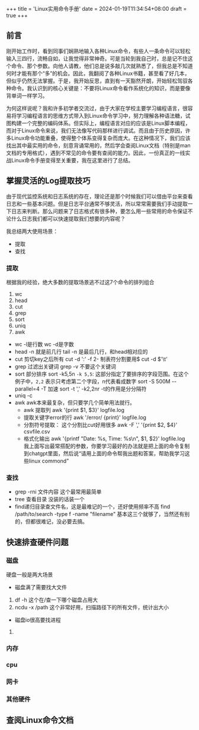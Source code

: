 +++
title = 'Linux实用命令手册'
date = 2024-01-19T11:34:54+08:00
draft = true
+++
## 前言
刚开始工作时，看到同事们娴熟地输入各种Linux命令，有些人一条命令可以轻松输入三四行，流畅自如，让我觉得非常神奇。可是当轮到我自己时，总是记不住这个命令、那个参数。向他人请教，他们总是说多敲几次就熟悉了，但我总是不知道何时才能有那个“多”的机会。因此，我翻阅了各种Linux书籍，甚至看了好几本，但似乎仍然无法掌握。于是，我开始反思，直到有一天豁然开朗，开始轻松驾驭各种命令。我认识到的核心关键是：不要将Linux命令看作系统化的知识，而是要像背单词一样学习。

为何这样说呢？我和许多初学者交流过，由于大家在学校主要学习编程语言，很容易将学习编程语言的思维方式带入到Linux命令学习中，努力理解各种语法糖，试图构建一个完整的编码体系。但实际上，编程语言对应的应该是Linux脚本编程，而对于Linux命令来说，我们无法像写代码那样进行调试。而且由于历史原因，许多Linux命令功能重叠，使得整个体系变得复杂而庞大。在这种情况下，我们应该找出其中最实用的命令，刻意背诵常用的，然后学会查阅Linux文档（特别是man文档的专用格式），遇到不常见的命令要有查阅的能力。因此，一份真正的一线实战Linux命令手册变得至关重要，我在这里进行了总结。

## 掌握灵活的Log提取技巧
由于现代监控系统和日志系统的存在，理论还是那个时候我们可以借由平台来查看日志和一些基本问题。但是日志平台通常不够灵活，所以常常需要我们手动提取一下日志来判断。那么问题来了日志格式有很多种，要怎么用一些常用的命令保证不论什么日志我们都可以快速提取我们想要的内容呢？  

我总结两大使用场景：
- 提取
- 查找

### 提取
根据我的经验，绝大多数的提取场景逃不过这7个命令的排列组合
1. wc
2. head
3. cut
4. grep
5. sort
6. uniq
7. awk

- wc -l是行数
  wc -d是字数
- head -n 就是前几行
  tail -n 是最后几行，和head相对应的
- cut 剪切key之后所有
   cut -d ':' -f 2-
   制表符分割要用$
   cut -d $'\t'
- grep 过滤出关键词
  grep -v 不要这个关键词
- sort 部分排序
   sort -k5,5n 
   `-k 5,5`: 这部分指定了要排序的字段范围。在这个例子中，`2,2` 表示只考虑第二个字段，n代表看成数字
   sort -S 500M --parallel=4 -T 加速
   sort -t ',' -k2,2nr -t的作用是分分隔符
- uniq -c 
- awk
  awk本来最复杂，但只要学几个简单用法就行。
  -  awk 提取列
 awk '{print $1, $3}' logfile.log
  - 提取关键字error的行
   awk '/error/ {print}' logfile.log
  - 分割符号提取： 这个分割比cut好用很多
   awk -F ',' '{print $2, $4}' csvfile.csv 
  - 格式化输出
    awk '{printf "Date: %s, Time: %s\n", $1, $2}' logfile.log   
我上面写出最常搭配的参数，你要学习最好的办法就是把上面的命令复制到chatgpt里面，然后说“请用上面的命令帮我出题和答案，帮助我学习这些linux commond”

### 查找
- grep -rni 文件内容
这个最常用最简单
- tree 查看目录
没装的话装一个
- find递归目录查文件名，这是最难记的一个，还好使用频率不高
find /path/to/search -type f -name "filename"
基本这三个就够了，当然还有别的，但都很难记，没必要去搞。


## 快速排查硬件问题
### 磁盘
硬盘一般是两大场景
- 磁盘满了需要找大文件
1. df -h
这个在/查一下哪个磁盘占用大
2. ncdu -x /path
这个非常好用，扫描路径下的所有文件，统计出大小

- 磁盘io很高要找进程
1. 

### 内存
### cpu
### 网卡
### 其他硬件

## 查阅Linux命令文档